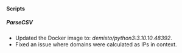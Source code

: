 
#### Scripts
##### ParseCSV
- Updated the Docker image to: *demisto/python3:3.10.10.48392*.
- Fixed an issue where domains were calculated as IPs in context.
